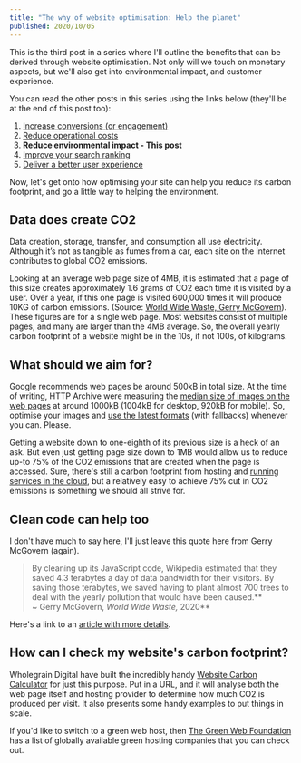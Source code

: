 ```yaml
---
title: "The why of website optimisation: Help the planet"
published: 2020/10/05
---
```


This is the third post in a series where I'll outline the benefits that can be derived through website optimisation. Not only will we touch on monetary aspects, but we'll also get into environmental impact, and customer experience.

You can read the other posts in this series using the links below (they'll be at the end of this post too):

1. [Increase conversions (or engagement)](https://www.fershad.com/blog/posts/website-optimisation-increase-conversions-engagement/)​
2. [Reduce operational costs​](https://www.fershad.com/blog/posts/website-optimisation-reduce-operational-costs)​
3. **Reduce environmental impact​ - This post**
4. [Improve your search ranking​](https://www.fershad.com/blog/posts/website-optimisation-improve-search-ranking)
5. [Deliver a better user experience](https://www.fershad.com/blog/posts/website-optimisation-better-user-experience)​

Now, let's get onto how optimising your site can help you reduce its carbon footprint, and go a little way to helping the environment.

## Data does create CO2

Data creation, storage, transfer, and consumption all use electricity. Although it’s not as tangible as fumes from a car, each site on the internet contributes to global CO2 emissions.

Looking at an average web page size of 4MB, it is estimated that a page of this size creates approximately 1.6 grams of CO2 each time it is visited by a user. Over a year, if this one page is visited 600,000 times it will produce 10KG of carbon emissions. (Source: [World Wide Waste, Gerry McGovern](https://gerrymcgovern.com/books/world-wide-waste/webwaste/)). These figures are for a single web page. Most websites consist of multiple pages, and many are larger than the 4MB average. So, the overall yearly carbon footprint of a website might be in the 10s, if not 100s, of kilograms.

## What should we aim for?

Google recommends web pages be around 500kB in total size. At the time of writing, HTTP Archive were measuring the [median size of images on the web pages](https://httparchive.org/reports/state-of-images#bytesImg) at around 1000kB (1004kB for desktop, 920kB for mobile). So, optimise your images and [use the latest formats](https://www.fershad.com/blog/posts/reduce-page-weight-with-picture-tag) (with fallbacks) whenever you can. Please.

Getting a website down to one-eighth of its previous size is a heck of an ask. But even just getting page size down to 1MB would allow us to reduce up-to 75% of the CO2 emissions that are created when the page is accessed. Sure, there's still a carbon footprint from hosting and [running services in the cloud](https://gerrymcgovern.com/books/world-wide-waste/cloudwaste/), but a relatively easy to achieve 75% cut in CO2 emissions is something we should all strive for.

## Clean code can help too

I don't have much to say here, I'll just leave this quote here from Gerry McGovern (again).

> By cleaning up its JavaScript code, Wikipedia estimated that they saved 4.3 terabytes a day of data bandwidth for their visitors. By saving those terabytes, we saved having to plant almost 700 trees to deal with the yearly pollution that would have been caused.**  
> ~ Gerry McGovern, _World Wide Waste,_ 2020**

Here's a link to an [article with more details](https://phabricator.wikimedia.org/phame/live/7/post/175/wikipedia_s_javascript_initialisation_on_a_budget/).

## How can I check my website's carbon footprint?

Wholegrain Digital have built the incredibly handy [Website Carbon Calculator](https://www.websitecarbon.com/) for just this purpose. Put in a URL, and it will analyse both the web page itself and hosting provider to determine how much CO2 is produced per visit. It also presents some handy examples to put things in scale.

If you'd like to switch to a green web host, then [The Green Web Foundation](https://www.thegreenwebfoundation.org/directory/) has a list of globally available green hosting companies that you can check out.
